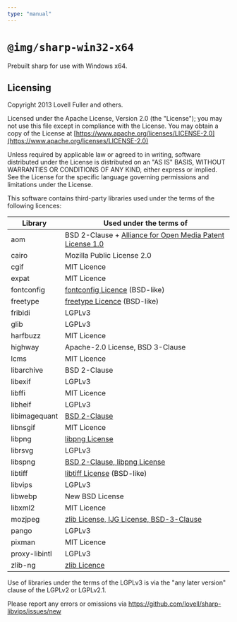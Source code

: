 ```yaml
---
type: "manual"
---
```


# `@img/sharp-win32-x64`

Prebuilt sharp for use with Windows x64.

## Licensing

Copyright 2013 Lovell Fuller and others.

Licensed under the Apache License, Version 2.0 (the "License");
you may not use this file except in compliance with the License.
You may obtain a copy of the License at
[https://www.apache.org/licenses/LICENSE-2.0](https://www.apache.org/licenses/LICENSE-2.0)

Unless required by applicable law or agreed to in writing, software
distributed under the License is distributed on an "AS IS" BASIS,
WITHOUT WARRANTIES OR CONDITIONS OF ANY KIND, either express or implied.
See the License for the specific language governing permissions and
limitations under the License.

This software contains third-party libraries
used under the terms of the following licences:

| Library       | Used under the terms of                                                                                   |
|---------------|-----------------------------------------------------------------------------------------------------------|
| aom           | BSD 2-Clause + [Alliance for Open Media Patent License 1.0](https://aomedia.org/license/patent-license/)  |
| cairo         | Mozilla Public License 2.0                                                                                |
| cgif          | MIT Licence                                                                                               |
| expat         | MIT Licence                                                                                               |
| fontconfig    | [fontconfig Licence](https://gitlab.freedesktop.org/fontconfig/fontconfig/blob/main/COPYING) (BSD-like)   |
| freetype      | [freetype Licence](https://git.savannah.gnu.org/cgit/freetype/freetype2.git/tree/docs/FTL.TXT) (BSD-like) |
| fribidi       | LGPLv3                                                                                                    |
| glib          | LGPLv3                                                                                                    |
| harfbuzz      | MIT Licence                                                                                               |
| highway       | Apache-2.0 License, BSD 3-Clause                                                                          |
| lcms          | MIT Licence                                                                                               |
| libarchive    | BSD 2-Clause                                                                                              |
| libexif       | LGPLv3                                                                                                    |
| libffi        | MIT Licence                                                                                               |
| libheif       | LGPLv3                                                                                                    |
| libimagequant | [BSD 2-Clause](https://github.com/lovell/libimagequant/blob/main/COPYRIGHT)                               |
| libnsgif      | MIT Licence                                                                                               |
| libpng        | [libpng License](https://github.com/pnggroup/libpng/blob/master/LICENSE)                                  |
| librsvg       | LGPLv3                                                                                                    |
| libspng       | [BSD 2-Clause, libpng License](https://github.com/randy408/libspng/blob/master/LICENSE)                   |
| libtiff       | [libtiff License](https://gitlab.com/libtiff/libtiff/blob/master/LICENSE.md) (BSD-like)                   |
| libvips       | LGPLv3                                                                                                    |
| libwebp       | New BSD License                                                                                           |
| libxml2       | MIT Licence                                                                                               |
| mozjpeg       | [zlib License, IJG License, BSD-3-Clause](https://github.com/mozilla/mozjpeg/blob/master/LICENSE.md)      |
| pango         | LGPLv3                                                                                                    |
| pixman        | MIT Licence                                                                                               |
| proxy-libintl | LGPLv3                                                                                                    |
| zlib-ng       | [zlib Licence](https://github.com/zlib-ng/zlib-ng/blob/develop/LICENSE.md)                                |

Use of libraries under the terms of the LGPLv3 is via the
"any later version" clause of the LGPLv2 or LGPLv2.1.

Please report any errors or omissions via
https://github.com/lovell/sharp-libvips/issues/new
